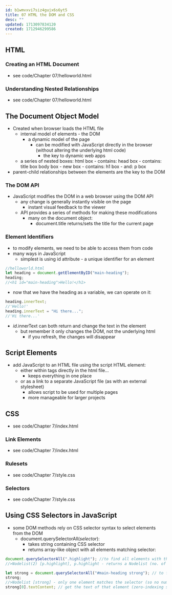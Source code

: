 ```yaml
---
id: b1wmvxvi7siz4gujx6s6yt5
title: 07 HTML the DOM and CSS
desc: ""
updated: 1713097834120
created: 1712946299586
---
```


## HTML

### Creating an HTML Document

- see code/Chapter 07/helloworld.html

### Understanding Nested Relationships

- see code/Chapter 07/helloworld.html

## The Document Object Model

- Created when browser loads the HTML file
  - internal model of elements - the DOM
    - a dynamic model of the page
      - can be modified with JavaScript directly in the browser (without altering the underlying html code)
        - the key to dynamic web apps
  - a series of nested boxes:
    html box - contains:
    head box - contains:
    title box
    body box - new box - contains:
    h1 box - and:
    p box
- parent-child relationships between the elements are the key to the DOM

### The DOM API

- JavaScript modifies the DOM in a web browser using the DOM API
  - any change is generally instantly visible on the page
    - instant visual feedback to the viewer
  - API provides a series of methods for making these modifications
    - many on the document object:
      - document.title returns/sets the title for the current page

### Element Identifiers

- to modify elements, we need to be able to access them from code
- many ways in JavaScript
  - simplest is using id attribute - a unique identifier for an element

```js
//helloworld.html
let heading = document.getElementByID("main-heading");
heading;
//<h1 id="main-heading">Hello!</h1>
```

- now that we have the heading as a variable, we can operate on it:

```js
heading.innerText;
//'Hello!'
heading.innerText = "Hi there...";
//'Hi there...'
```

- _id_.innerText can both return and change the text in the element
  - but remember it only changes the DOM, not the underlying html
    - if you refresh, the changes will disappear

## Script Elements

- add JavaScript to an HTML file using the script HTML element:
  - either within tags directly in the html file...
    - keeps everything in one place
  - or as a link to a separate JavaScript file (as with an external stylesheet)
    - allows script to be used for multiple pages
    - more manageable for larger projects

## CSS

- see code/Chapter 7/index.html

### Link Elements

- see code/Chapter 7/index.html

### Rulesets

- see code/Chapter 7/style.css

### Selectors

- see code/Chapter 7/style.css

## Using CSS Selectors in JavaScript

- some DOM methods rely on CSS selector syntax to select elements from the DOM
  - document.querySelectorAll(_selector_):
    - takes string containing CSS selector
    - returns array-like object with all elements matching selector:

```js
document.querySelectorAll(".highlight"); //to find all elements with the class "highlight"
//>Nodelist(2) [p.highlight], p.highlight - returns a Nodelist (no. of elements matching selector) [elements]

let strong = document.querySelectorAll("#main-heading strong"); // to find all strong elements with a parent element with main-heading ID
strong;
//>Nodelist [strong] - only one element matches the selector (so no number returned)
strong[0].textContent; // get the text of that element (zero-indexing so you need 0 to select the first (and only) element here)
```
